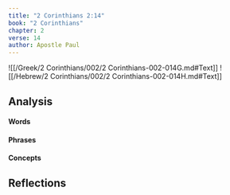 ```yaml
---
title: "2 Corinthians 2:14"
book: "2 Corinthians"
chapter: 2
verse: 14
author: Apostle Paul
---
```

![[/Greek/2 Corinthians/002/2 Corinthians-002-014G.md#Text]]
![[/Hebrew/2 Corinthians/002/2 Corinthians-002-014H.md#Text]]

## Analysis

#### Words

#### Phrases

#### Concepts

## Reflections
